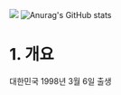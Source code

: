 <a href="https://github.com/PARKMINJE2/PARKMINJE2" target="_blank"><img src="https://img.shields.io/badge/Here-배경FFFFFF?style=for-the-badge&logo=appveyor&logoColor=333333"/></a>
![Anurag's GitHub stats](https://github-readme-stats.vercel.app/api?username=PARKMINJE2&show_icons=true&theme=radical)

# 1. 개요
대한민국 1998년 3월 6일 출생
